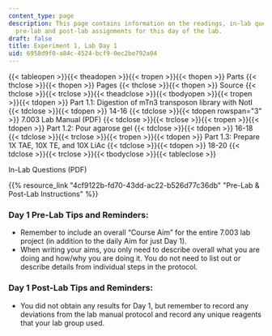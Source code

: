 ```yaml
---
content_type: page
description: This page contains information on the readings, in-lab questions, and
  pre-lab and post-lab assignments for this day of the lab.
draft: false
title: Experiment 1, Lab Day 1
uid: 6958d9f0-a84c-4524-bcf9-0ec2be792a04
---
```

{{< tableopen >}}{{< theadopen >}}{{< tropen >}}{{< thopen >}}
Parts
{{< thclose >}}{{< thopen >}}
Pages
{{< thclose >}}{{< thopen >}}
Source
{{< thclose >}}{{< trclose >}}{{< theadclose >}}{{< tbodyopen >}}{{< tropen >}}{{< tdopen >}}
Part 1.1: Digestion of mTn3 transposon library with NotI
{{< tdclose >}}{{< tdopen >}}
14-16
{{< tdclose >}}{{< tdopen rowspan="3" >}}
7.003 Lab Manual (PDF)
{{< tdclose >}}{{< trclose >}}{{< tropen >}}{{< tdopen >}}
Part 1.2: Pour agarose gel
{{< tdclose >}}{{< tdopen >}}
16-18
{{< tdclose >}}{{< trclose >}}{{< tropen >}}{{< tdopen >}}
Part 1.3: Prepare 1X TAE, 10X TE, and 10X LiAc
{{< tdclose >}}{{< tdopen >}}
18-20
{{< tdclose >}}{{< trclose >}}{{< tbodyclose >}}{{< tableclose >}}

In-Lab Questions (PDF)

{{% resource_link "4cf9122b-fd70-43dd-ac22-b526d77c36db" "Pre-Lab & Post-Lab Instructions" %}}

### Day 1 Pre-Lab Tips and Reminders:

- Remember to include an overall “Course Aim” for the entire 7.003 lab project (in addition to the daily Aim for just Day 1).
- When writing your aims, you only need to describe overall what you are doing and how/why you are doing it. You do not need to list out or describe details from individual steps in the protocol.

### Day 1 Post-Lab Tips and Reminders:

- You did not obtain any results for Day 1, but remember to record any deviations from the lab manual protocol and record any unique reagents that your lab group used.